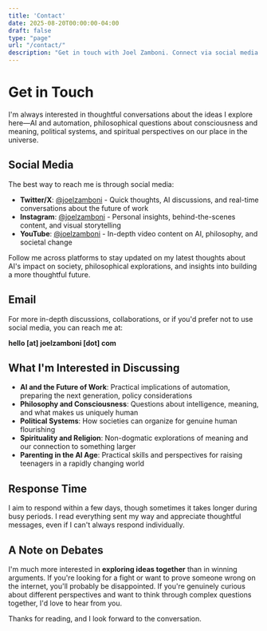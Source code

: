 ```yaml
---
title: 'Contact'
date: 2025-08-20T00:00:00-04:00
draft: false
type: "page"
url: "/contact/"
description: "Get in touch with Joel Zamboni. Connect via social media or email for discussions about AI, philosophy, politics, and the future of human flourishing."
---
```


# Get in Touch

I'm always interested in thoughtful conversations about the ideas I explore here—AI and automation, philosophical questions about consciousness and meaning, political systems, and spiritual perspectives on our place in the universe.

## Social Media

The best way to reach me is through social media:

- **Twitter/X**: [@joelzamboni](https://twitter.com/joelzamboni) - Quick thoughts, AI discussions, and real-time conversations about the future of work
- **Instagram**: [@joelzamboni](https://www.instagram.com/joelzamboni/) - Personal insights, behind-the-scenes content, and visual storytelling
- **YouTube**: [@joelzamboni](https://www.youtube.com/@joelzamboni) - In-depth video content on AI, philosophy, and societal change

Follow me across platforms to stay updated on my latest thoughts about AI's impact on society, philosophical explorations, and insights into building a more thoughtful future.

## Email

For more in-depth discussions, collaborations, or if you'd prefer not to use social media, you can reach me at:

**hello [at] joelzamboni [dot] com**

## What I'm Interested in Discussing

- **AI and the Future of Work**: Practical implications of automation, preparing the next generation, policy considerations
- **Philosophy and Consciousness**: Questions about intelligence, meaning, and what makes us uniquely human
- **Political Systems**: How societies can organize for genuine human flourishing
- **Spirituality and Religion**: Non-dogmatic explorations of meaning and our connection to something larger
- **Parenting in the AI Age**: Practical skills and perspectives for raising teenagers in a rapidly changing world

## Response Time

I aim to respond within a few days, though sometimes it takes longer during busy periods. I read everything sent my way and appreciate thoughtful messages, even if I can't always respond individually.

## A Note on Debates

I'm much more interested in **exploring ideas together** than in winning arguments. If you're looking for a fight or want to prove someone wrong on the internet, you'll probably be disappointed. If you're genuinely curious about different perspectives and want to think through complex questions together, I'd love to hear from you.

Thanks for reading, and I look forward to the conversation.